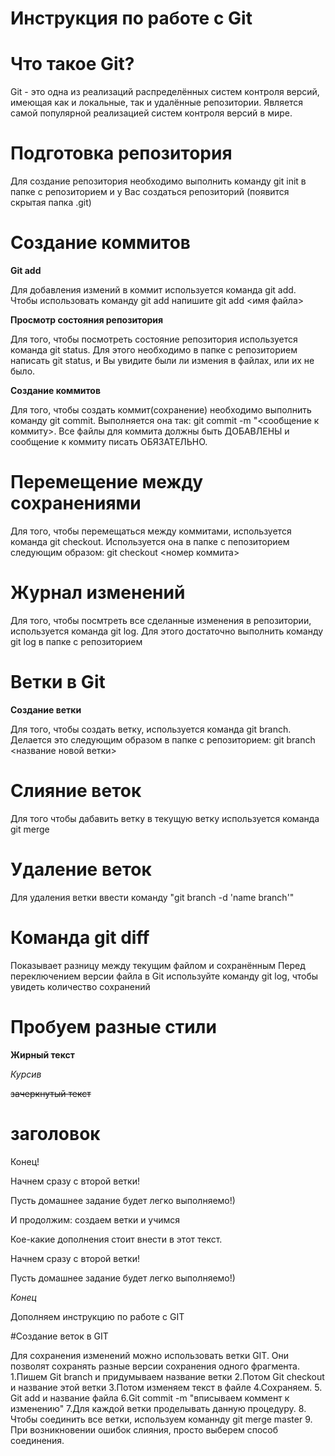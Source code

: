 # Инструкция по работе с Git

# Что такое Git?

Git - это одна из реализаций распределённых систем контроля версий, имеющая как и локальные, так и удалённые репозитории. Является самой популярной реализацией систем контроля версий в мире.

# Подготовка репозитория

Для создание репозитория необходимо выполнить команду git init в папке с репозиторием и у Вас создаться репозиторий (появится скрытая папка .git)

# Создание коммитов

**Git add** 

Для добавления измений в коммит используется команда git add. Чтобы использовать команду git add напишите git add <имя файла>

**Просмотр состояния репозитория**

Для того, чтобы посмотреть состояние репозитория используется команда git status. Для этого необходимо в папке с репозиторием написать git status, и Вы увидите были ли измения в файлах, или их не было.

**Создание коммитов**

Для того, чтобы создать коммит(сохранение) необходимо выполнить команду git commit. Выполняется она так: git commit -m "<сообщение к коммиту>. Все файлы для коммита должны быть ДОБАВЛЕНЫ и сообщение к коммиту писать ОБЯЗАТЕЛЬНО.

# Перемещение между сохранениями

Для того, чтобы перемещаться между коммитами, используется команда git checkout. Используется она в папке с пепозиторием следующим образом: git checkout <номер коммита>

# Журнал изменений

Для того, чтобы посмтреть все сделанные изменения в репозитории, используется команда git log. Для этого достаточно выполнить команду git log в папке с репозиторием

# Ветки в Git

**Создание ветки**

Для того, чтобы создать ветку, используется команда git branch. Делается это следующим образом в папке с репозиторием: git branch <название новой ветки>

# Слияние веток

Для того чтобы дабавить ветку в текущую ветку используется команда git merge

# Удаление веток

Для удаления ветки ввести команду "git branch -d 'name branch'"

# Команда git diff

Показывает разницу между текущим файлом
и сохранённым
Перед переключением версии файла в Git
используйте команду git log, чтобы увидеть
количество сохранений

# Пробуем разные стили

**Жирный текст**
 
 *Курсив*

~~зачеркнутый текст~~

# заголовок
Конец!

Начнем сразу с второй ветки!

Пусть домашнее задание будет легко выполняемо!)

И продолжим: создаем ветки и учимся

Кое-какие дополнения стоит внести в этот текст.

Начнем сразу с второй ветки!

Пусть домашнее задание будет легко выполняемо!)

*Конец*

Дополняем инструкцию по работе с GIT

#Создание веток в GIT

Для сохранения изменений можно использовать ветки GIT. Они позволят сохранять разные версии сохранения одного фрагмента. 
1.Пишем Git branch и придумываем название ветки
2.Потом Git checkout и название этой ветки
3.Потом изменяем текст в файле
4.Сохраняем.
5. Git add и название файла
6.Git commit -m "вписываем коммент к изменению"
7.Для каждой ветки проделывать данную процедуру. 
8. Чтобы соединить все ветки, используем команнду git merge master
9. При возникновении ошибок слияния, просто выберем способ соединения.